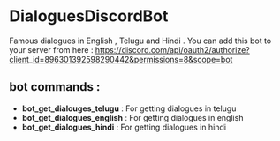 # DialoguesDiscordBot
Famous dialogues in English , Telugu  and Hindi .
You can add this bot to your server from here : https://discord.com/api/oauth2/authorize?client_id=896301392598290442&permissions=8&scope=bot
## bot commands : 
* __bot_get_dialouges_telugu__ : For getting dialogues in telugu 
* __bot_get_dialogues_english__ : For getting dialogues in english
* __bot_get_dialogues_hindi__ : For getting dialogues in hindi


